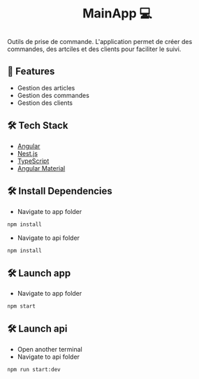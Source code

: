 # <p align="center">MainApp 💻</p>
  
Outils de prise de commande. L'application permet de créer des commandes, des artciles et des clients pour faciliter le suivi.


## 🧐 Features    
- Gestion des articles
- Gestion des commandes
- Gestion des clients


## 🛠️ Tech Stack
- [Angular](https://angular.dev//)
- [Nest.js](https://nestjs.com/)
- [TypeScript](https://www.typescriptlang.org/)
- [Angular Material](https://material.angular.io/)


## 🛠️ Install Dependencies

- Navigate to app folder
```bash
npm install
```

- Navigate to api folder
```bash
npm install
```

## 🛠️ Launch app
- Navigate to app folder
```bash
npm start
```

## 🛠️ Launch api
- Open another terminal
- Navigate to api folder
```bash
npm run start:dev
```
